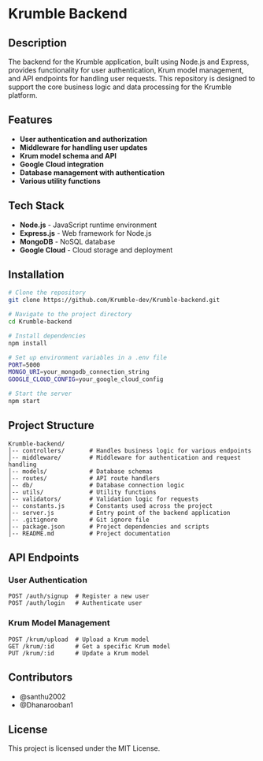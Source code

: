 # Krumble Backend

## Description
The backend for the Krumble application, built using Node.js and Express, provides functionality for user authentication, Krum model management, and API endpoints for handling user requests. This repository is designed to support the core business logic and data processing for the Krumble platform.

## Features
- **User authentication and authorization**
- **Middleware for handling user updates**
- **Krum model schema and API**
- **Google Cloud integration**
- **Database management with authentication**
- **Various utility functions**

## Tech Stack
- **Node.js** - JavaScript runtime environment
- **Express.js** - Web framework for Node.js
- **MongoDB** - NoSQL database
- **Google Cloud** - Cloud storage and deployment

## Installation
```sh
# Clone the repository
git clone https://github.com/Krumble-dev/Krumble-backend.git

# Navigate to the project directory
cd Krumble-backend

# Install dependencies
npm install

# Set up environment variables in a .env file
PORT=5000
MONGO_URI=your_mongodb_connection_string
GOOGLE_CLOUD_CONFIG=your_google_cloud_config

# Start the server
npm start
```

## Project Structure
```
Krumble-backend/
│-- controllers/       # Handles business logic for various endpoints
│-- middleware/        # Middleware for authentication and request handling
│-- models/            # Database schemas
│-- routes/            # API route handlers
│-- db/                # Database connection logic
│-- utils/             # Utility functions
│-- validators/        # Validation logic for requests
│-- constants.js       # Constants used across the project
│-- server.js          # Entry point of the backend application
│-- .gitignore         # Git ignore file
│-- package.json       # Project dependencies and scripts
│-- README.md          # Project documentation
```

## API Endpoints

### User Authentication
```http
POST /auth/signup  # Register a new user
POST /auth/login   # Authenticate user
```

### Krum Model Management
```http
POST /krum/upload  # Upload a Krum model
GET /krum/:id      # Get a specific Krum model
PUT /krum/:id      # Update a Krum model
```

## Contributors
- @santhu2002
- @Dhanarooban1 

## License
This project is licensed under the MIT License.

